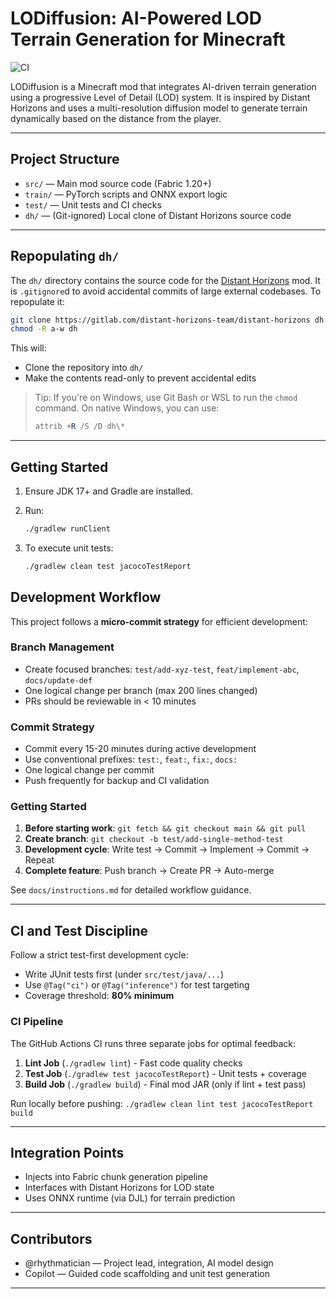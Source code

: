 # LODiffusion: AI-Powered LOD Terrain Generation for Minecraft

![CI](https://github.com/rhythmatician/LODiffusion/actions/workflows/ci.yml/badge.svg)

LODiffusion is a Minecraft mod that integrates AI-driven terrain generation using a progressive Level of Detail (LOD) system. It is inspired by Distant Horizons and uses a multi-resolution diffusion model to generate terrain dynamically based on the distance from the player.

---

## Project Structure

* `src/` — Main mod source code (Fabric 1.20+)
* `train/` — PyTorch scripts and ONNX export logic
* `test/` — Unit tests and CI checks
* `dh/` — (Git-ignored) Local clone of Distant Horizons source code

---

## Repopulating `dh/`

The `dh/` directory contains the source code for the [Distant Horizons](https://gitlab.com/distant-horizons-team/distant-horizons) mod. It is `.gitignore`d to avoid accidental commits of large external codebases. To repopulate it:

```bash
git clone https://gitlab.com/distant-horizons-team/distant-horizons dh
chmod -R a-w dh
```

This will:

* Clone the repository into `dh/`
* Make the contents read-only to prevent accidental edits

> Tip: If you're on Windows, use Git Bash or WSL to run the `chmod` command. On native Windows, you can use:
>
> ```powershell
> attrib +R /S /D dh\*
> ```

---

## Getting Started

1. Ensure JDK 17+ and Gradle are installed.
2. Run:

   ```bash
   ./gradlew runClient
   ```
3. To execute unit tests:

   ```bash
   ./gradlew clean test jacocoTestReport
   ```

## Development Workflow

This project follows a **micro-commit strategy** for efficient development:

### Branch Management
- Create focused branches: `test/add-xyz-test`, `feat/implement-abc`, `docs/update-def`
- One logical change per branch (max 200 lines changed)
- PRs should be reviewable in < 10 minutes

### Commit Strategy  
- Commit every 15-20 minutes during active development
- Use conventional prefixes: `test:`, `feat:`, `fix:`, `docs:`
- One logical change per commit
- Push frequently for backup and CI validation

### Getting Started
1. **Before starting work**: `git fetch && git checkout main && git pull`
2. **Create branch**: `git checkout -b test/add-single-method-test`
3. **Development cycle**: Write test → Commit → Implement → Commit → Repeat
4. **Complete feature**: Push branch → Create PR → Auto-merge

See `docs/instructions.md` for detailed workflow guidance.

---

## CI and Test Discipline

Follow a strict test-first development cycle:

* Write JUnit tests first (under `src/test/java/...`)
* Use `@Tag("ci")` or `@Tag("inference")` for test targeting
* Coverage threshold: **80% minimum**

### CI Pipeline
The GitHub Actions CI runs three separate jobs for optimal feedback:

1. **Lint Job** (`./gradlew lint`) - Fast code quality checks
2. **Test Job** (`./gradlew test jacocoTestReport`) - Unit tests + coverage  
3. **Build Job** (`./gradlew build`) - Final mod JAR (only if lint + test pass)

Run locally before pushing: `./gradlew clean lint test jacocoTestReport build`

---

## Integration Points

* Injects into Fabric chunk generation pipeline
* Interfaces with Distant Horizons for LOD state
* Uses ONNX runtime (via DJL) for terrain prediction

---

## Contributors

* @rhythmatician — Project lead, integration, AI model design
* Copilot — Guided code scaffolding and unit test generation

---
